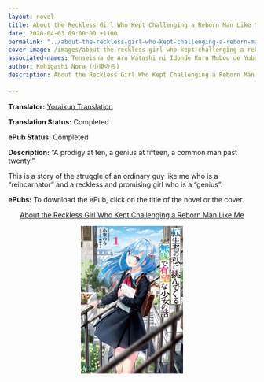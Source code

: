 ```yaml
---
layout: novel
title: About the Reckless Girl Who Kept Challenging a Reborn Man Like Me
date: 2020-04-03 09:00:00 +1100
permalink: "../about-the-reckless-girl-who-kept-challenging-a-reborn-man-like-me"
cover-image: /images/about-the-reckless-girl-who-kept-challenging-a-reborn-man-like-me-cover.jpg
associated-names: Tenseisha de Aru Watashi ni Idonde Kuru Mubou de Yubou na Shoujo no Hanashi, 転生者である私に挑んでくる無謀で有望な少女の話, 転生者の私に挑んでくる無謀で有望な少女の話
author: Kohigashi Nora (小東のら)
description: About the Reckless Girl Who Kept Challenging a Reborn Man Like Me ePub

---
```


<b>Translator:</b> <a href="https://yoraikun.wordpress.com/2017/09/08/about-the-reckless-girl-who-kept-challenging-a-reborn-man-like-me/" target="_blank" rel="noopener">Yoraikun Translation</a>

<b>Translation Status:</b> Completed

<b>ePub Status:</b> Completed

<b>Description:</b> “A prodigy at ten, a genius at fifteen, a common man past twenty.”

This is a story of the struggle of an ordinary guy like me who is a “reincarnator” and a reckless and promising girl who is a “genius”.

<b>ePubs:</b> To download the ePub, click on the title of the novel or the cover.

<p style="text-align: center;"><a href="http://gestyy.com/w9lpwa" target="_blank" rel="noopener">About the Reckless Girl Who Kept Challenging a Reborn Man Like Me</a></p>

<p style="text-align: center;"><a href="http://gestyy.com/w9lpwa" target="_blank" rel="noopener"><img src="/images/about-the-reckless-girl-who-kept-challenging-a-reborn-man-like-me-cover.jpg" alt="About the Reckless Girl Who Kept Challenging a Reborn Man Like Me Cover" height="300"></a></p>